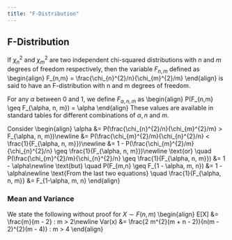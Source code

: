 ```yaml
---
title: "F-Distribution"
---
```


## F-Distribution

If $\chi_{n}^{2}$ and $\chi_{m}^{2}$ are two independent chi-squared distributions with $n$ and $m$ degrees of freedom respectively, then the variable $F_{n,m}$ defined as
\begin{align}
        F_{n,m} = \frac{\chi_{n}^{2}/n}{\chi_{m}^{2}/m}
    \end{align}
is said to have an F-distribution with n and m degrees of freedom.

For any $\alpha$ between $0$ and $1$, we define $F_{\alpha, n, m}$ as
\begin{align}
        P(F_{n,m} \geq F_{\alpha, n, m}) = \alpha
    \end{align}
These values are available in standard tables for different combinations of $\alpha, n$ and $m$.


Consider
\begin{align}
        \alpha &= P(\frac{\chi_{n}^{2}/n}{\chi_{m}^{2}/m} > F_{\alpha, n, m})\newline
        &= P(\frac{\chi_{m}^{2}/m}{\chi_{n}^{2}/n} < \frac{1}{F_{\alpha, n, m}})\newline
        &= 1 - P(\frac{\chi_{m}^{2}/m}{\chi_{n}^{2}/n} \geq \frac{1}{F_{\alpha, n, m}})\newline
        \text{or} \quad P(\frac{\chi_{m}^{2}/m}{\chi_{n}^{2}/n} \geq \frac{1}{F_{\alpha, n, m}}) &= 1 - \alpha\newline
        \text{but} \quad P(F_{m,n} \geq F_{1 - \alpha, m, n}) &= 1 - \alpha\newline
        \text{From the last two equations} \quad \frac{1}{F_{\alpha, n, m}} &= F_{1-\alpha, m, n}
    \end{align}

### Mean and Variance

We state the following without proof for $X \sim F(n,m)$
\begin{align}
        E[X] &= \frac{m}{m - 2} \: m > 2\newline
        Var(x) &= \frac{2 m^{2}(m + n - 2)}{n(m - 2)^{2}(m - 4)} \: m > 4
    \end{align}
